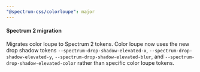 ```yaml
---
"@spectrum-css/colorloupe": major
---
```


#### Spectrum 2 migration

Migrates color loupe to Spectrum 2 tokens. Color loupe now uses the new drop shadow tokens `--spectrum-drop-shadow-elevated-x`, `--spectrum-drop-shadow-elevated-y`, `--spectrum-drop-shadow-elevated-blur`, and `--spectrum-drop-shadow-elevated-color` rather than specific color loupe tokens.
